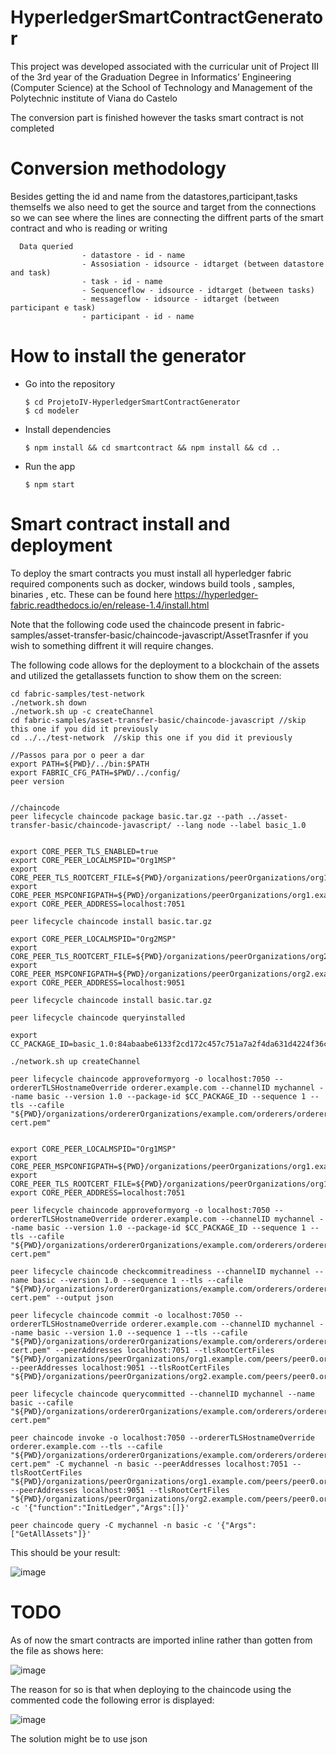 # HyperledgerSmartContractGenerator
 
This project was developed associated with the curricular unit of Project III of the 3rd year of the Graduation Degree in Informatics’ Engineering (Computer Science) at the School of Technology and Management of the Polytechnic institute of Viana do Castelo

The conversion part is finished however the tasks smart contract is not completed



# Conversion methodology

Besides getting the id and name from the datastores,participant,tasks themselfs we also need to get the source and target from the connections so we can see where the lines are connecting the diffrent parts of the smart contract and who is reading or writing

      Data queried    
                    - datastore - id - name
                    - Assosiation - idsource - idtarget (between datastore and task)
                    - task - id - name
                    - Sequenceflow - idsource - idtarget (between tasks)
                    - messageflow - idsource - idtarget (between participant e task)
                    - participant - id - name   


# How to install the generator
- Go into the repository
 
      $ cd ProjetoIV-HyperledgerSmartContractGenerator
      $ cd modeler
	
- Install dependencies

      $ npm install && cd smartcontract && npm install && cd ..

- Run the app 

      $ npm start

# Smart contract install and deployment

To deploy the smart contracts you must install all hyperledger fabric required components such as docker, windows build tools , samples, binaries , etc.
These can be found here https://hyperledger-fabric.readthedocs.io/en/release-1.4/install.html

   Note that the following code used the chaincode present in fabric-samples/asset-transfer-basic/chaincode-javascript/AssetTrasnfer if you wish to something diffrent it will require changes.
   
   The following code allows for the deployment to a blockchain of the assets and utilized the getallassets function to show them on the screen: 
   
    cd fabric-samples/test-network
    ./network.sh down
    ./network.sh up -c createChannel
    cd fabric-samples/asset-transfer-basic/chaincode-javascript //skip this one if you did it previously
    cd ../../test-network  //skip this one if you did it previously

    //Passos para por o peer a dar
    export PATH=${PWD}/../bin:$PATH
    export FABRIC_CFG_PATH=$PWD/../config/ 
    peer version


    //chaincode
    peer lifecycle chaincode package basic.tar.gz --path ../asset-transfer-basic/chaincode-javascript/ --lang node --label basic_1.0


    export CORE_PEER_TLS_ENABLED=true
    export CORE_PEER_LOCALMSPID="Org1MSP"
    export CORE_PEER_TLS_ROOTCERT_FILE=${PWD}/organizations/peerOrganizations/org1.example.com/peers/peer0.org1.example.com/tls/ca.crt
    export CORE_PEER_MSPCONFIGPATH=${PWD}/organizations/peerOrganizations/org1.example.com/users/Admin@org1.example.com/msp
    export CORE_PEER_ADDRESS=localhost:7051

    peer lifecycle chaincode install basic.tar.gz

    export CORE_PEER_LOCALMSPID="Org2MSP"
    export CORE_PEER_TLS_ROOTCERT_FILE=${PWD}/organizations/peerOrganizations/org2.example.com/peers/peer0.org2.example.com/tls/ca.crt
    export CORE_PEER_MSPCONFIGPATH=${PWD}/organizations/peerOrganizations/org2.example.com/users/Admin@org2.example.com/msp
    export CORE_PEER_ADDRESS=localhost:9051

    peer lifecycle chaincode install basic.tar.gz

    peer lifecycle chaincode queryinstalled

    export CC_PACKAGE_ID=basic_1.0:84abaabe6133f2cd172c457c751a7a2f4da631d4224f36c605760e677ba938fa

    ./network.sh up createChannel

    peer lifecycle chaincode approveformyorg -o localhost:7050 --ordererTLSHostnameOverride orderer.example.com --channelID mychannel --name basic --version 1.0 --package-id $CC_PACKAGE_ID --sequence 1 --tls --cafile "${PWD}/organizations/ordererOrganizations/example.com/orderers/orderer.example.com/msp/tlscacerts/tlsca.example.com-cert.pem"


    export CORE_PEER_LOCALMSPID="Org1MSP"
    export CORE_PEER_MSPCONFIGPATH=${PWD}/organizations/peerOrganizations/org1.example.com/users/Admin@org1.example.com/msp
    export CORE_PEER_TLS_ROOTCERT_FILE=${PWD}/organizations/peerOrganizations/org1.example.com/peers/peer0.org1.example.com/tls/ca.crt
    export CORE_PEER_ADDRESS=localhost:7051

    peer lifecycle chaincode approveformyorg -o localhost:7050 --ordererTLSHostnameOverride orderer.example.com --channelID mychannel --name basic --version 1.0 --package-id $CC_PACKAGE_ID --sequence 1 --tls --cafile "${PWD}/organizations/ordererOrganizations/example.com/orderers/orderer.example.com/msp/tlscacerts/tlsca.example.com-cert.pem"

    peer lifecycle chaincode checkcommitreadiness --channelID mychannel --name basic --version 1.0 --sequence 1 --tls --cafile "${PWD}/organizations/ordererOrganizations/example.com/orderers/orderer.example.com/msp/tlscacerts/tlsca.example.com-cert.pem" --output json

    peer lifecycle chaincode commit -o localhost:7050 --ordererTLSHostnameOverride orderer.example.com --channelID mychannel --name basic --version 1.0 --sequence 1 --tls --cafile "${PWD}/organizations/ordererOrganizations/example.com/orderers/orderer.example.com/msp/tlscacerts/tlsca.example.com-cert.pem" --peerAddresses localhost:7051 --tlsRootCertFiles "${PWD}/organizations/peerOrganizations/org1.example.com/peers/peer0.org1.example.com/tls/ca.crt" --peerAddresses localhost:9051 --tlsRootCertFiles "${PWD}/organizations/peerOrganizations/org2.example.com/peers/peer0.org2.example.com/tls/ca.crt"

    peer lifecycle chaincode querycommitted --channelID mychannel --name basic --cafile "${PWD}/organizations/ordererOrganizations/example.com/orderers/orderer.example.com/msp/tlscacerts/tlsca.example.com-cert.pem"

    peer chaincode invoke -o localhost:7050 --ordererTLSHostnameOverride orderer.example.com --tls --cafile "${PWD}/organizations/ordererOrganizations/example.com/orderers/orderer.example.com/msp/tlscacerts/tlsca.example.com-cert.pem" -C mychannel -n basic --peerAddresses localhost:7051 --tlsRootCertFiles "${PWD}/organizations/peerOrganizations/org1.example.com/peers/peer0.org1.example.com/tls/ca.crt" --peerAddresses localhost:9051 --tlsRootCertFiles "${PWD}/organizations/peerOrganizations/org2.example.com/peers/peer0.org2.example.com/tls/ca.crt" -c '{"function":"InitLedger","Args":[]}'

    peer chaincode query -C mychannel -n basic -c '{"Args":["GetAllAssets"]}'
    


This should be your result: 

![image](https://user-images.githubusercontent.com/61696448/125814898-5ad58b8d-23f7-4fc4-b673-33b100ef08e1.png)



# TODO

As of now the smart contracts are imported inline rather than gotten from the file as shows here: 

![image](https://user-images.githubusercontent.com/61696448/125815188-24fcbe3b-8e4c-47eb-bcd5-21c35e5a5fb2.png)

The reason for so is that when deploying to the chaincode using the commented code the following error is displayed:

![image](https://user-images.githubusercontent.com/61696448/125815273-7410e9a1-456e-406e-bdc2-bddd20510691.png)

The solution might be to use json 


